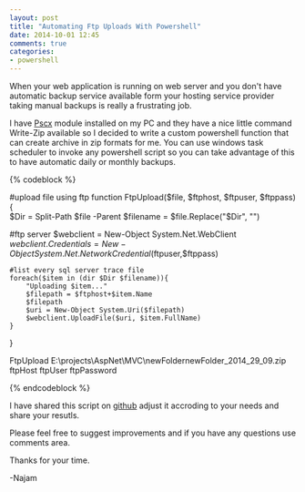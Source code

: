 ```yaml
---
layout: post
title: "Automating Ftp Uploads With Powershell"
date: 2014-10-01 12:45
comments: true
categories: 
- powershell
---
```


When your web application is running on web server and you don't have automatic backup service available form your hosting service provider taking manual backups is really a frustrating job. 

I have [Pscx](https://pscx.codeplex.com/) module installed on my PC and they have a nice little command Write-Zip available so I decided to write a custom powershell function that can create archive in zip formats for me. You can use windows task scheduler to invoke any powershell script so you can take advantage of this to have automatic daily or monthly backups. 

{% codeblock %}

#upload file using ftp
function FtpUpload($file, $ftphost, $ftpuser, $ftppass){   
   $Dir = Split-Path $file -Parent 
   $filename = $file.Replace("$Dir\", "")

   #ftp server 
   $webclient = New-Object System.Net.WebClient 
   $webclient.Credentials = New-Object System.Net.NetworkCredential($ftpuser,$ftppass) 
    
    #list every sql server trace file 
    foreach($item in (dir $Dir $filename)){ 
        "Uploading $item..." 
        $filepath = $ftphost+$item.Name
        $filepath
        $uri = New-Object System.Uri($filepath)         
        $webclient.UploadFile($uri, $item.FullName) 
    } 
}

FtpUpload E:\projects\AspNet\MVC\newFoldernewFolder_2014_29_09.zip ftpHost ftpUser ftpPassword

{% endcodeblock %}

I have shared this script on [github](https://github.com/najamsk/powershellRepo) adjust it accroding to your needs and share your resutls. 

Please feel free to suggest improvements and if you have any questions use comments area.

Thanks for your time. 

-Najam